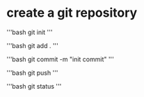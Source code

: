  # create a git repository

'''bash
git init
'''

'''bash
git add .
'''

'''bash
git commit -m "init commit"
'''

'''bash
git push
'''

'''bash
git status
'''